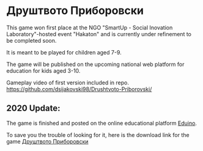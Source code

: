 # Друштвото Приборовски

This game won first place at the NGO "SmartUp - Social Inovation Laboratory"-hosted event "Hakaton"
and is currently under refinement to be completed soon.

It is meant to be played for children aged 7-9.

The game will be published on the upcoming national web platform
for education for kids aged 3-10.

Gameplay video of first version included in repo.
https://github.com/dsijakovski98/Drushtvoto-Priborovski/


## 2020 Update: 

The game is finished and posted on the online educational platform [Eduino](http://www.eduino.gov.mk/).

To save you the trouble of looking for it, here is the download link for the game [Друштвото Приборовски](http://www.eduino.gov.mk/wp-content/uploads/games/27/MK/activity_file.pdf)
